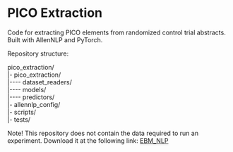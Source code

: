 # PICO Extraction

Code for extracting PICO elements from randomized control trial abstracts. 
Built with AllenNLP and PyTorch.

Repository structure:

pico_extraction/  
|- pico_extraction/  
|---- dataset_readers/  
|---- models/  
|---- predictors/  
|- allennlp_config/  
|- scripts/  
|- tests/  


Note! This repository does not contain the data required to run an experiment. Download it at the following link: [EBM_NLP](https://github.com/bepnye/EBM-NLP)
